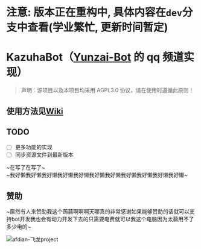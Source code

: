 # 注意: 版本正在重构中, 具体内容在`dev`分支中查看(学业繁忙, 更新时间暂定)

# KazuhaBot（[Yunzai-Bot](https://github.com/Le-niao/Yunzai-Bot/) 的 qq 频道实现）
> 声明：源项目以及本项目均采用 AGPL3.0 协议，请在使用时遵循此原则！


## 使用方法见[Wiki](https://github.com/feilongproject/KazuhaBot/wiki)


## TODO
- [ ] 更多功能的实现  
- [ ] 同步资源文件到最新版本

~在写了在写了~  
~我好懒我好懒我好懒我好懒我好懒我好懒我好懒我好懒我好懒我好懒我好懒~


## 赞助
~居然有人来赞助我这个蒟蒻啊啊啊天哪真的非常感谢如果能够赞助的话就可以支持bot开发我也会有动力开发下去的只需要电费就可以我这个电脑因为太蒻用不了多少电的~

![afdian-飞龙project](https://user-images.githubusercontent.com/43880786/201690277-1a7abac5-f232-4ddd-af87-91649d9b2d72.jpg)
